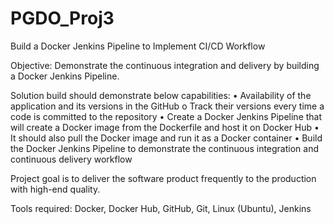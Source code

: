 # PGDO_Proj3
Build a Docker Jenkins Pipeline to Implement CI/CD Workflow


Objective: Demonstrate the continuous integration and delivery by building a Docker Jenkins Pipeline.

Solution build should demonstrate below capabilities:
•	Availability of the application and its versions in the GitHub
o	Track their versions every time a code is committed to the repository
•	Create a Docker Jenkins Pipeline that will create a Docker image from the Dockerfile and host it on Docker Hub
•	It should also pull the Docker image and run it as a Docker container
•	Build the Docker Jenkins Pipeline to demonstrate the continuous integration and continuous delivery workflow

Project goal is to deliver the software product frequently to the production with high-end quality.


Tools required: Docker, Docker Hub, GitHub, Git, Linux (Ubuntu), Jenkins
